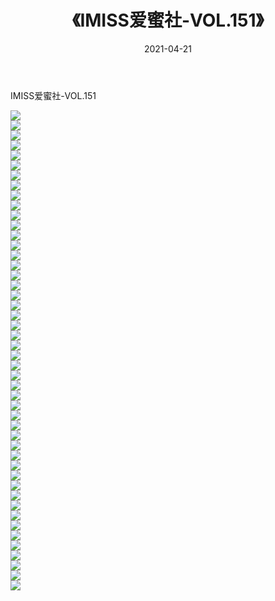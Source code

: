 ﻿---
layout: post
title:  《IMISS爱蜜社-VOL.151》
date:   2021-04-21
img: http://img.660000.xyz/Sharelink/网络美图/2021/IMISS爱蜜社-VOL.151/000.jpg
categories: [美女, 清纯, 唯美]
---

IMISS爱蜜社-VOL.151

  ![](http://img.660000.xyz/Sharelink/网络美图/2021/IMISS爱蜜社-VOL.151/001.jpg) <br> ![](http://img.660000.xyz/Sharelink/网络美图/2021/IMISS爱蜜社-VOL.151/002.jpg) <br> ![](http://img.660000.xyz/Sharelink/网络美图/2021/IMISS爱蜜社-VOL.151/003.jpg) <br> ![](http://img.660000.xyz/Sharelink/网络美图/2021/IMISS爱蜜社-VOL.151/004.jpg) <br> ![](http://img.660000.xyz/Sharelink/网络美图/2021/IMISS爱蜜社-VOL.151/005.jpg) <br> ![](http://img.660000.xyz/Sharelink/网络美图/2021/IMISS爱蜜社-VOL.151/006.jpg) <br> ![](http://img.660000.xyz/Sharelink/网络美图/2021/IMISS爱蜜社-VOL.151/007.jpg) <br> ![](http://img.660000.xyz/Sharelink/网络美图/2021/IMISS爱蜜社-VOL.151/008.jpg) <br> ![](http://img.660000.xyz/Sharelink/网络美图/2021/IMISS爱蜜社-VOL.151/009.jpg) <br> ![](http://img.660000.xyz/Sharelink/网络美图/2021/IMISS爱蜜社-VOL.151/010.jpg) <br> ![](http://img.660000.xyz/Sharelink/网络美图/2021/IMISS爱蜜社-VOL.151/011.jpg) <br> ![](http://img.660000.xyz/Sharelink/网络美图/2021/IMISS爱蜜社-VOL.151/012.jpg) <br> ![](http://img.660000.xyz/Sharelink/网络美图/2021/IMISS爱蜜社-VOL.151/013.jpg) <br> ![](http://img.660000.xyz/Sharelink/网络美图/2021/IMISS爱蜜社-VOL.151/014.jpg) <br> ![](http://img.660000.xyz/Sharelink/网络美图/2021/IMISS爱蜜社-VOL.151/015.jpg) <br> ![](http://img.660000.xyz/Sharelink/网络美图/2021/IMISS爱蜜社-VOL.151/016.jpg) <br> ![](http://img.660000.xyz/Sharelink/网络美图/2021/IMISS爱蜜社-VOL.151/017.jpg) <br> ![](http://img.660000.xyz/Sharelink/网络美图/2021/IMISS爱蜜社-VOL.151/018.jpg) <br> ![](http://img.660000.xyz/Sharelink/网络美图/2021/IMISS爱蜜社-VOL.151/019.jpg) <br> ![](http://img.660000.xyz/Sharelink/网络美图/2021/IMISS爱蜜社-VOL.151/020.jpg) <br> ![](http://img.660000.xyz/Sharelink/网络美图/2021/IMISS爱蜜社-VOL.151/021.jpg) <br> ![](http://img.660000.xyz/Sharelink/网络美图/2021/IMISS爱蜜社-VOL.151/022.jpg) <br> ![](http://img.660000.xyz/Sharelink/网络美图/2021/IMISS爱蜜社-VOL.151/023.jpg) <br> ![](http://img.660000.xyz/Sharelink/网络美图/2021/IMISS爱蜜社-VOL.151/024.jpg) <br> ![](http://img.660000.xyz/Sharelink/网络美图/2021/IMISS爱蜜社-VOL.151/025.jpg) <br> ![](http://img.660000.xyz/Sharelink/网络美图/2021/IMISS爱蜜社-VOL.151/026.jpg) <br> ![](http://img.660000.xyz/Sharelink/网络美图/2021/IMISS爱蜜社-VOL.151/027.jpg) <br> ![](http://img.660000.xyz/Sharelink/网络美图/2021/IMISS爱蜜社-VOL.151/028.jpg) <br> ![](http://img.660000.xyz/Sharelink/网络美图/2021/IMISS爱蜜社-VOL.151/029.jpg) <br> ![](http://img.660000.xyz/Sharelink/网络美图/2021/IMISS爱蜜社-VOL.151/030.jpg) <br> ![](http://img.660000.xyz/Sharelink/网络美图/2021/IMISS爱蜜社-VOL.151/031.jpg) <br> ![](http://img.660000.xyz/Sharelink/网络美图/2021/IMISS爱蜜社-VOL.151/032.jpg) <br> ![](http://img.660000.xyz/Sharelink/网络美图/2021/IMISS爱蜜社-VOL.151/033.jpg) <br> ![](http://img.660000.xyz/Sharelink/网络美图/2021/IMISS爱蜜社-VOL.151/034.jpg) <br> ![](http://img.660000.xyz/Sharelink/网络美图/2021/IMISS爱蜜社-VOL.151/035.jpg) <br> ![](http://img.660000.xyz/Sharelink/网络美图/2021/IMISS爱蜜社-VOL.151/036.jpg) <br> ![](http://img.660000.xyz/Sharelink/网络美图/2021/IMISS爱蜜社-VOL.151/037.jpg) <br> ![](http://img.660000.xyz/Sharelink/网络美图/2021/IMISS爱蜜社-VOL.151/038.jpg) <br> ![](http://img.660000.xyz/Sharelink/网络美图/2021/IMISS爱蜜社-VOL.151/039.jpg) <br> ![](http://img.660000.xyz/Sharelink/网络美图/2021/IMISS爱蜜社-VOL.151/040.jpg) <br> ![](http://img.660000.xyz/Sharelink/网络美图/2021/IMISS爱蜜社-VOL.151/041.jpg) <br> ![](http://img.660000.xyz/Sharelink/网络美图/2021/IMISS爱蜜社-VOL.151/042.jpg) <br> ![](http://img.660000.xyz/Sharelink/网络美图/2021/IMISS爱蜜社-VOL.151/043.jpg) <br> ![](http://img.660000.xyz/Sharelink/网络美图/2021/IMISS爱蜜社-VOL.151/044.jpg) <br> ![](http://img.660000.xyz/Sharelink/网络美图/2021/IMISS爱蜜社-VOL.151/045.jpg) <br> ![](http://img.660000.xyz/Sharelink/网络美图/2021/IMISS爱蜜社-VOL.151/046.jpg) <br> ![](http://img.660000.xyz/Sharelink/网络美图/2021/IMISS爱蜜社-VOL.151/047.jpg) <br> ![](http://img.660000.xyz/Sharelink/网络美图/2021/IMISS爱蜜社-VOL.151/048.jpg) <br>
